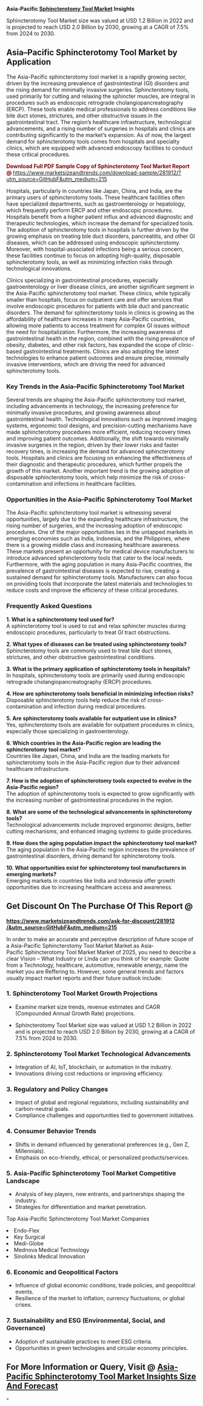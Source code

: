 <p><strong>Asia-Pacific&nbsp;<a href=""https://www.marketsizeandtrends.com/download-sample/281912/&amp;utm_source=GitHubF&amp;utm_medium=215"">Sphincterotomy Tool Market</a> Insights</strong></p><p>Sphincterotomy Tool Market size was valued at USD 1.2 Billion in 2022 and is projected to reach USD 2.0 Billion by 2030, growing at a CAGR of 7.5% from 2024 to 2030.</p><p><h2>Asia–Pacific Sphincterotomy Tool Market by Application</h2><p>The Asia-Pacific sphincterotomy tool market is a rapidly growing sector, driven by the increasing prevalence of gastrointestinal (GI) disorders and the rising demand for minimally invasive surgeries. Sphincterotomy tools, used primarily for cutting and relaxing the sphincter muscles, are integral in procedures such as endoscopic retrograde cholangiopancreatography (ERCP). These tools enable medical professionals to address conditions like bile duct stones, strictures, and other obstructive issues in the gastrointestinal tract. The region’s healthcare infrastructure, technological advancements, and a rising number of surgeries in hospitals and clinics are contributing significantly to the market’s expansion. As of now, the largest demand for sphincterotomy tools comes from hospitals and specialty clinics, which are equipped with advanced endoscopy facilities to conduct these critical procedures.</p><p><p><strong><span style="color: #800000;">Download Full PDF Sample Copy of Sphincterotomy Tool Market Report @</span>&nbsp;</strong><a href="https://www.marketsizeandtrends.com/download-sample/281912/?utm_source=GitHubF&amp;utm_medium=215" target="_blank">https://www.marketsizeandtrends.com/download-sample/281912/?utm_source=GitHubF&amp;utm_medium=215</a></p></p><p>Hospitals, particularly in countries like Japan, China, and India, are the primary users of sphincterotomy tools. These healthcare facilities often have specialized departments, such as gastroenterology or hepatology, which frequently perform ERCP and other endoscopic procedures. Hospitals benefit from a higher patient influx and advanced diagnostic and therapeutic technologies, which increase the demand for specialized tools. The adoption of sphincterotomy tools in hospitals is further driven by the growing emphasis on treating bile duct disorders, pancreatitis, and other GI diseases, which can be addressed using endoscopic sphincterotomy. Moreover, with hospital-associated infections being a serious concern, these facilities continue to focus on adopting high-quality, disposable sphincterotomy tools, as well as minimizing infection risks through technological innovations.</p><p>Clinics specializing in gastrointestinal procedures, especially gastroenterology or liver disease clinics, are another significant segment in the Asia-Pacific sphincterotomy tool market. These clinics, while typically smaller than hospitals, focus on outpatient care and offer services that involve endoscopic procedures for patients with bile duct and pancreatic disorders. The demand for sphincterotomy tools in clinics is growing as the affordability of healthcare increases in many Asia-Pacific countries, allowing more patients to access treatment for complex GI issues without the need for hospitalization. Furthermore, the increasing awareness of gastrointestinal health in the region, combined with the rising prevalence of obesity, diabetes, and other risk factors, has expanded the scope of clinic-based gastrointestinal treatments. Clinics are also adopting the latest technologies to enhance patient outcomes and ensure precise, minimally invasive interventions, which are driving the need for advanced sphincterotomy tools.</p><h3>Key Trends in the Asia–Pacific Sphincterotomy Tool Market</h3><p>Several trends are shaping the Asia-Pacific sphincterotomy tool market, including advancements in technology, the increasing preference for minimally invasive procedures, and growing awareness about gastrointestinal health. Technological innovations such as improved imaging systems, ergonomic tool designs, and precision-cutting mechanisms have made sphincterotomy procedures more efficient, reducing recovery times and improving patient outcomes. Additionally, the shift towards minimally invasive surgeries in the region, driven by their lower risks and faster recovery times, is increasing the demand for advanced sphincterotomy tools. Hospitals and clinics are focusing on enhancing the effectiveness of their diagnostic and therapeutic procedures, which further propels the growth of this market. Another important trend is the growing adoption of disposable sphincterotomy tools, which help minimize the risk of cross-contamination and infections in healthcare facilities.</p><h3>Opportunities in the Asia–Pacific Sphincterotomy Tool Market</h3><p>The Asia-Pacific sphincterotomy tool market is witnessing several opportunities, largely due to the expanding healthcare infrastructure, the rising number of surgeries, and the increasing adoption of endoscopic procedures. One of the major opportunities lies in the untapped markets in emerging economies such as India, Indonesia, and the Philippines, where there is a growing middle class and increasing healthcare awareness. These markets present an opportunity for medical device manufacturers to introduce advanced sphincterotomy tools that cater to the local needs. Furthermore, with the aging population in many Asia-Pacific countries, the prevalence of gastrointestinal diseases is expected to rise, creating a sustained demand for sphincterotomy tools. Manufacturers can also focus on providing tools that incorporate the latest materials and technologies to reduce costs and improve the efficiency of these critical procedures.</p><h3>Frequently Asked Questions</h3><p><strong>1. What is a sphincterotomy tool used for?</strong><br>A sphincterotomy tool is used to cut and relax sphincter muscles during endoscopic procedures, particularly to treat GI tract obstructions.</p><p><strong>2. What types of diseases can be treated using sphincterotomy tools?</strong><br>Sphincterotomy tools are commonly used to treat bile duct stones, strictures, and other obstructive gastrointestinal conditions.</p><p><strong>3. What is the primary application of sphincterotomy tools in hospitals?</strong><br>In hospitals, sphincterotomy tools are primarily used during endoscopic retrograde cholangiopancreatography (ERCP) procedures.</p><p><strong>4. How are sphincterotomy tools beneficial in minimizing infection risks?</strong><br>Disposable sphincterotomy tools help reduce the risk of cross-contamination and infection during medical procedures.</p><p><strong>5. Are sphincterotomy tools available for outpatient use in clinics?</strong><br>Yes, sphincterotomy tools are available for outpatient procedures in clinics, especially those specializing in gastroenterology.</p><p><strong>6. Which countries in the Asia-Pacific region are leading the sphincterotomy tool market?</strong><br>Countries like Japan, China, and India are the leading markets for sphincterotomy tools in the Asia-Pacific region due to their advanced healthcare infrastructure.</p><p><strong>7. How is the adoption of sphincterotomy tools expected to evolve in the Asia-Pacific region?</strong><br>The adoption of sphincterotomy tools is expected to grow significantly with the increasing number of gastrointestinal procedures in the region.</p><p><strong>8. What are some of the technological advancements in sphincterotomy tools?</strong><br>Technological advancements include improved ergonomic designs, better cutting mechanisms, and enhanced imaging systems to guide procedures.</p><p><strong>9. How does the aging population impact the sphincterotomy tool market?</strong><br>The aging population in the Asia-Pacific region increases the prevalence of gastrointestinal disorders, driving demand for sphincterotomy tools.</p><p><strong>10. What opportunities exist for sphincterotomy tool manufacturers in emerging markets?</strong><br>Emerging markets in countries like India and Indonesia offer growth opportunities due to increasing healthcare access and awareness.</p></p><h2><strong>Get Discount On The Purchase Of This Report @&nbsp;</strong></h2><p><strong><a href=""https://www.marketsizeandtrends.com/ask-for-discount/281912/&amp;utm_source=GitHubF&amp;utm_medium=215"" target=""_blank"">https://www.marketsizeandtrends.com/ask-for-discount/281912<br />/&amp;utm_source=GitHubF&amp;utm_medium=215</a></strong></p><p>In order to make an accurate and perceptive description of future scope of a Asia-Pacific&nbsp;Sphincterotomy Tool Market Market as Asia-Pacific&nbsp;Sphincterotomy Tool Market Market of 2025, you need to describe a clear Vision &ndash; What Industry or Linda can you think of for example: Quote from a Technology, healthcare, automotive, renewable energy, name the market you are Reffering to. However, some general trends and factors usually impact market reports and their future outlook include:</p><h3>1.&nbsp;<strong>Sphincterotomy Tool Market Growth Projections</strong></h3><ul><li>Examine market size trends, revenue estimates and CAGR (Compounded Annual Growth Rate) projections.</li><li><p>Sphincterotomy Tool Market size was valued at USD 1.2 Billion in 2022 and is projected to reach USD 2.0 Billion by 2030, growing at a CAGR of 7.5% from 2024 to 2030.</p></li></ul><h3>2.&nbsp;<strong>Sphincterotomy Tool Market Technological Advancements</strong></h3><ul><li>Integration of AI, IoT, blockchain, or automation in the industry.</li><li>Innovations driving cost reductions or improving efficiency.</li></ul><h3>3.&nbsp;<strong>Regulatory and Policy Changes</strong></h3><ul><li>Impact of global and regional regulations, including sustainability and carbon-neutral goals.</li><li>Compliance challenges and opportunities tied to government initiatives.</li></ul><h3>4.&nbsp;<strong>Consumer Behavior Trends</strong></h3><ul><li>Shifts in demand influenced by generational preferences (e.g., Gen Z, Millennials).</li><li>Emphasis on eco-friendly, ethical, or personalized products/services.</li></ul><h3>5.&nbsp;<strong>Asia-Pacific Sphincterotomy Tool Market Competitive Landscape</strong></h3><ul><li>Analysis of key players, new entrants, and partnerships shaping the industry.</li><li>Strategies for differentiation and market penetration.</li></ul><p data-pm-slice=""1 1 []"">Top Asia-Pacific Sphincterotomy Tool Market Companies</p><div data-test-id=""""><p><li>Endo-Flex</li><li> Key Surgical</li><li> Medi-Globe</li><li> Mednova Medical Technology</li><li> Sinolinks Medical Innovation</li></p></div><h3>6.&nbsp;<strong>Economic and Geopolitical Factors</strong></h3><ul><li>Influence of global economic conditions, trade policies, and geopolitical events.</li><li>Resilience of the market to inflation, currency fluctuations, or global crises.</li></ul><h3>7.&nbsp;<strong>Sustainability and ESG (Environmental, Social, and Governance)</strong></h3><ul><li>Adoption of sustainable practices to meet ESG criteria.</li><li>Opportunities in green technologies and circular economy principles.</li></ul><h2><strong>For More Information or Query, Visit @&nbsp;</strong><a href=""https://www.verifiedmarketreports.com/product/sphincterotomy-tool-market/"" target=""_blank"">Asia-Pacific Sphincterotomy Tool Market Insights Size And Forecast</a></h2>"
